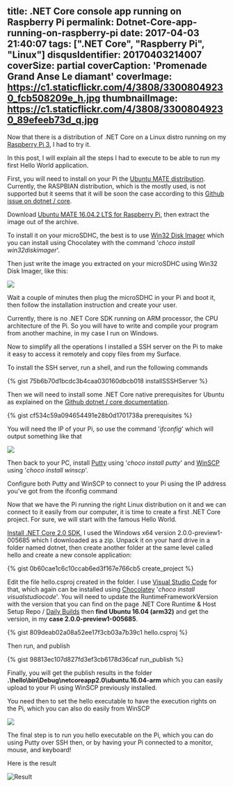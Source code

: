 title: .NET Core console app running on Raspberry Pi
permalink: Dotnet-Core-app-running-on-raspberry-pi
date: 2017-04-03 21:40:07
tags: [".NET Core", "Raspberry Pi", "Linux"]
disqusIdentifier: 20170403214007
coverSize: partial
coverCaption: 'Promenade Grand Anse Le diamant'
coverImage: https://c1.staticflickr.com/4/3808/33008049230_fcb508209e_h.jpg
thumbnailImage: https://c1.staticflickr.com/4/3808/33008049230_89efeeb73d_q.jpg
---

Now that there is a distribution of .NET Core on a Linux distro running on my [Raspberry Pi 3](https://www.raspberrypi.org/products/raspberry-pi-3-model-b/), I had to try it.

In this post, I will explain all the steps I had to execute to be able to run my first Hello World application.
<!-- more -->
First, you will need to install on your Pi the [Ubuntu MATE distribution](https://ubuntu-mate.org/raspberry-pi/). Currently, the RASPBIAN distribution, which is the mostly used, is not supported but it seems that it will be soon the case according to this [Github issue on dotnet / core](https://github.com/dotnet/core/issues/447).

Download [Ubuntu MATE 16.04.2 LTS for Raspberry Pi](https://ubuntu-mate.org/download/), then extract the image out of the archive.

To install it on your microSDHC, the best is to use [Win32 Disk Imager](https://chocolatey.org/packages/win32diskimager) which you can install using Chocolatey with the command '*choco install win32diskimager*'.

Then just write the image you extracted on your microSDHC using Win32 Disk Imager, like this:

![](https://c1.staticflickr.com/3/2822/32957708953_4ff95b973b_o.png)

Wait a couple of minutes then plug the microSDHC in your Pi and boot it, then follow the installation instruction and create your user.

Currently, there is no .NET Core SDK running on ARM processor, the CPU architecture of the Pi. So you will have to write and compile your program from another machine, in my case I run on Windows.

Now to simplify all the operations I installed a SSH server on the Pi to make it easy to access it remotely and copy files from my Surface.

To install the SSH server, run a shell, and run the following commands

<div style="clear:both;"></div>{% gist 75b6b70d1bcdc3b4caa030160dbcb018 installSSSHServer %}

Then we will need to install some .NET Core native prerequisites for Ubuntu as explained on the [Github dotnet / core documentation](https://github.com/dotnet/core/blob/master/Documentation/prereqs.md).

<div style="clear:both;"></div>{% gist cf534c59a094654491e28b0d1701738a prerequisites %}

You will need the IP of your Pi, so use the command '*ifconfig*' which will output something like that

![](https://c2.staticflickr.com/4/3816/32957721773_5f33093414_o.png)

Then back to your PC, install [Putty](https://chocolatey.org/packages/putty) using '*choco install putty*' and [WinSCP](https://chocolatey.org/packages/winscp) using '*choco install winscp*'.

Configure both Putty and WinSCP to connect to your Pi using the IP address you've got from the ifconfig command

Now that we have the Pi running the right Linux distribution on it and we can connect to it easily from our computer, it is time to create a first .NET Core project. For sure, we will start with the famous Hello World.

[Install .NET Core 2.0 SDK](https://github.com/dotnet/cli/tree/master), I used the Windows x64 version 2.0.0-preview1-005685 which I downloaded as a zip. Unpack it on your hard drive in a folder named dotnet, then create another folder at the same level called hello and create a new console application:

<div style="clear:both;"></div>{% gist 0b60cae1c6c10ccab6ed3f167e766cb5 create_project %}

Edit the file hello.csproj created in the folder. I use [Visual Studio Code](https://code.visualstudio.com/) for that, which again can be installed using [Chocolatey](https://chocolatey.org/packages/VisualStudioCode) '*choco install visualstudiocode*'. You will need to update the RuntimeFrameworkVersion with the version that you can find on the page .NET Core Runtime & Host Setup Repo / [Daily Builds](https://github.com/dotnet/core-setup#daily-builds) then **find Ubuntu 16.04 (arm32)** and get the version, in my **case 2.0.0-preview1-005685**.

<div style="clear:both;"></div>{% gist 809deab02a08a52ee17f3cb03a7b39c1 hello.csproj %}

Then run, and publish

<div style="clear:both;"></div>{% gist 98813ec107d827fd3ef3cb6178d36caf run_publish %}

Finally, you will get the publish results in the folder **.\hello\bin\Debug\netcoreapp2.0\ubuntu.16.04-arm** which you can easily upload to your Pi using WinSCP previously installed.

You need then to set the hello executable to have the execution rights on the Pi, which you can also do easily from WinSCP

![](https://c1.staticflickr.com/3/2806/33821762845_f3033ff9db_o.png)

The final step is to run you hello executable on the Pi, which you can do using Putty over SSH then, or by having your Pi connected to a monitor, mouse, and keyboard!

Here is the result

![Result](https://c2.staticflickr.com/4/3856/32957716323_e196bc13f0_o.png)
